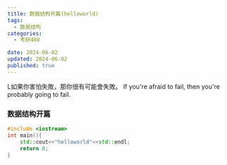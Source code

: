```yaml
---
title: 数据结构开篇(helloworld)
tags:
  - 数据结构
categories:
  - 考研408

date: 2024-06-02
updated: 2024-06-02
published: true
---
```

L如果你害怕失敗，那你很有可能會失敗。
If you're afraid to fail, then you're probably going to fail.
<!-- more -->

### 数据结构开篇


```cpp
#include <iostream>
int main(){
    std::cout<<"helloworld"<<std::endl;
    return 0;
}
```
